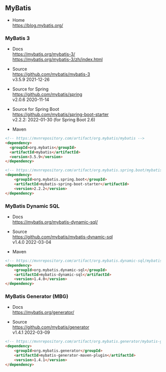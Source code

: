 
## MyBatis

- Home  
  https://blog.mybatis.org/

### MyBatis 3

- Docs  
  https://mybatis.org/mybatis-3/  
  https://mybatis.org/mybatis-3/zh/index.html

- Source  
  https://github.com/mybatis/mybatis-3  
  v3.5.9 2021-12-26  

- Source for Spring  
  https://github.com/mybatis/spring  
  v2.0.6 2020-11-14

- Source for Spring Boot  
  https://github.com/mybatis/spring-boot-starter  
  v2.2.2: 2022-01-30 (for Spring Boot 2.6)  

- Maven
```html
<!-- https://mvnrepository.com/artifact/org.mybatis/mybatis -->
<dependency>
  <groupId>org.mybatis</groupId>
  <artifactId>mybatis</artifactId>
  <version>3.5.9</version>
</dependency>

<!-- https://mvnrepository.com/artifact/org.mybatis.spring.boot/mybatis-spring-boot-starter -->
<dependency>
    <groupId>org.mybatis.spring.boot</groupId>
    <artifactId>mybatis-spring-boot-starter</artifactId>
    <version>2.2.2</version>
</dependency>
```

### MyBatis Dynamic SQL
- Docs  
  https://mybatis.org/mybatis-dynamic-sql/

- Source  
  https://github.com/mybatis/mybatis-dynamic-sql  
  v1.4.0 2022-03-04

- Maven
```html
<!-- https://mvnrepository.com/artifact/org.mybatis.dynamic-sql/mybatis-dynamic-sql -->
<dependency>
    <groupId>org.mybatis.dynamic-sql</groupId>
    <artifactId>mybatis-dynamic-sql</artifactId>
    <version>1.4.0</version>
</dependency>
```

### MyBatis Generator (MBG)

- Docs  
  https://mybatis.org/generator/

- Source  
  https://github.com/mybatis/generator  
  v1.4.1 2022-03-09

```html
<!-- https://mvnrepository.com/artifact/org.mybatis.generator/mybatis-generator-maven-plugin -->
<dependency>
    <groupId>org.mybatis.generator</groupId>
    <artifactId>mybatis-generator-maven-plugin</artifactId>
    <version>1.4.1</version>
</dependency>
```
